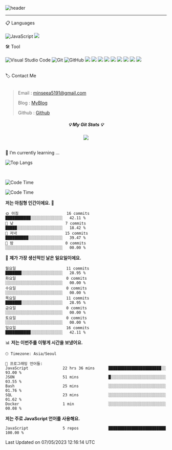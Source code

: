 ![header](https://capsule-render.vercel.app/api?type=waving&color=timeGradient&height=300&section=header&text=Welcome👋&animation=fadeIn&fontSize=55&fontAlignY=40&desc=minseo%20&descSize=30)

<hr />

📋 Languages<br /><br />
![JavaScript](https://img.shields.io/badge/javascript-%23323330.svg?style=for-the-badge&logo=javascript&logoColor=%23F7DF1E)
 <img src="https://img.shields.io/badge/mysql-4479A1?style=for-the-badge&logo=mysql&logoColor=white"> 



🛠 Tool<br /><br />
![Visual Studio Code](https://img.shields.io/badge/Visual%20Studio%20Code-0078d7.svg?style=for-the-badge&logo=visual-studio-code&logoColor=white)
![Git](https://img.shields.io/badge/git-%23F05033.svg?style=for-the-badge&logo=git&logoColor=white)
![GitHub](https://img.shields.io/badge/github-%23121011.svg?style=for-the-badge&logo=github&logoColor=white)
  <img src="https://img.shields.io/badge/.ENV-ECD53F?style=for-the-badge&logo=.ENV&logoColor=black">
  <img src="https://img.shields.io/badge/node.js-339933?style=for-the-badge&logo=Node.js&logoColor=white">
  <img src="https://img.shields.io/badge/express-000000?style=for-the-badge&logo=express&logoColor=white">
  <img src="https://img.shields.io/badge/axios-5A29E4?style=for-the-badge&logo=axios&logoColor=white">
  <img src="https://img.shields.io/badge/Postman-FF6C37?style=for-the-badge&logo=Postman&logoColor=white">
  <img src="https://img.shields.io/badge/Jest-C21325?style=for-the-badge&logo=Jest&logoColor=white">
  <img src="https://img.shields.io/badge/amazonaws-232F3E?style=for-the-badge&logo=amazonaws&logoColor=white">
  <img src="https://img.shields.io/badge/amazonec2-FF9900?style=for-the-badge&logo=amazonec2&logoColor=white">
  <img src="https://img.shields.io/badge/docker-2496ED?style=for-the-badge&logo=docker&logoColor=white">
<br>


<br>
🏷 Contact Me<br /><br />

> Email : <minseea5191@gmail.com>
> 
> Blog : [MyBlog](https://just-process.tistory.com/ "MYBolg")
> 
> Github : [Github](https://github.com/minseoya "Github!1")


<h5 align="center">💡 My Git Stats 💡</h5>
<p align="center">
  <a href="https://github.com/minseoya">
    <img align="center" src="https://github-readme-stats.vercel.app/api?username=suny0ung&hide=none&hide_title=false&show_icons=ture&include_all_commits=false&theme=nord" />
  </a>
</p>


<br>
🌱 I’m currently learning ...

![Top Langs](https://github-readme-stats.vercel.app/api/top-langs/?username=minseoya&layout=compact&theme=radical&show_icons=true)

<br>





<!--START_SECTION:waka-->
![Code Time](http://img.shields.io/badge/Code%20Time-274%20hrs%2049%20mins-blue)


  <!--START_SECTION:waka-->
![Code Time](http://img.shields.io/badge/Code%20Time-218%20hrs%2025%20mins-blue)




**저는 아침형 인간이에요. 🐤** 

```text
🌞 아침                     16 commits          ███████████░░░░░░░░░░░░░░   42.11 % 
🌆 낮　                     7 commits           █████░░░░░░░░░░░░░░░░░░░░   18.42 % 
🌃 저녁                     15 commits          ██████████░░░░░░░░░░░░░░░   39.47 % 
🌙 밤　                     0 commits           ░░░░░░░░░░░░░░░░░░░░░░░░░   00.00 % 
```
📅 **제가 가장 생산적인 날은 일요일이에요.** 

```text
월요일                      11 commits          ███████░░░░░░░░░░░░░░░░░░   28.95 % 
화요일                      0 commits           ░░░░░░░░░░░░░░░░░░░░░░░░░   00.00 % 
수요일                      0 commits           ░░░░░░░░░░░░░░░░░░░░░░░░░   00.00 % 
목요일                      11 commits          ███████░░░░░░░░░░░░░░░░░░   28.95 % 
금요일                      0 commits           ░░░░░░░░░░░░░░░░░░░░░░░░░   00.00 % 
토요일                      0 commits           ░░░░░░░░░░░░░░░░░░░░░░░░░   00.00 % 
일요일                      16 commits          ███████████░░░░░░░░░░░░░░   42.11 % 
```


📊 **저는 이번주를 이렇게 시간을 보냈어요.** 

```text
🕑︎ Timezone: Asia/Seoul

💬 프로그래밍 언어들: 
JavaScript               22 hrs 36 mins      ███████████████████████░░   93.00 % 
JSON                     51 mins             █░░░░░░░░░░░░░░░░░░░░░░░░   03.55 % 
Bash                     25 mins             ░░░░░░░░░░░░░░░░░░░░░░░░░   01.76 % 
SQL                      23 mins             ░░░░░░░░░░░░░░░░░░░░░░░░░   01.62 % 
Docker                   1 min               ░░░░░░░░░░░░░░░░░░░░░░░░░   00.08 % 
```

**저는 주로 JavaScript 언어를 사용해요.** 

```text
JavaScript               5 repos             █████████████████████████   100.00 % 
```




 Last Updated on 07/05/2023 12:16:14 UTC
<!--END_SECTION:waka-->


